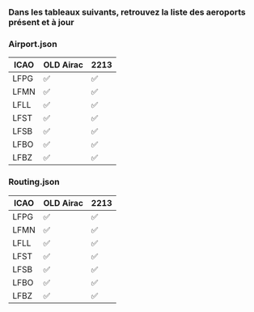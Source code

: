 ### Dans les tableaux suivants, retrouvez la liste des aeroports présent et à jour

### Airport.json

| ICAO | OLD Airac |  2213 |
|--|--|--|
| LFPG | :white_check_mark: | :white_check_mark: |
| LFMN | :white_check_mark: | :white_check_mark: |
| LFLL | :white_check_mark: | :white_check_mark: |
| LFST | :white_check_mark: | :white_check_mark: |
| LFSB | :white_check_mark: | :white_check_mark: |
| LFBO | :white_check_mark: | :white_check_mark: |
| LFBZ | :white_check_mark: | :white_check_mark: |

### Routing.json

| ICAO | OLD Airac |  2213 |
|--|--|--|
| LFPG | :white_check_mark: | :white_check_mark: |
| LFMN | :white_check_mark: | :white_check_mark: |
| LFLL | :white_check_mark: | :white_check_mark: |
| LFST | :white_check_mark: | :white_check_mark: |
| LFSB | :white_check_mark: | :white_check_mark: |
| LFBO | :white_check_mark: | :white_check_mark: |
| LFBZ | :white_check_mark: | :white_check_mark: |
